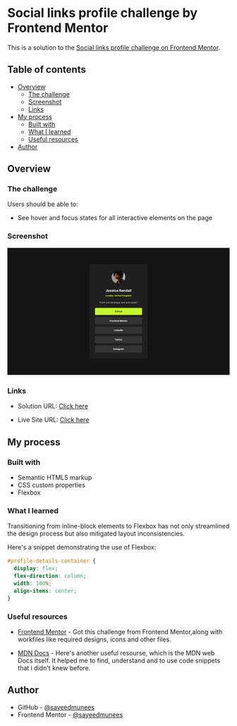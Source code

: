 # Social links profile challenge by Frontend Mentor

This is a solution to the [Social links profile challenge on Frontend Mentor](https://www.frontendmentor.io/challenges/social-links-profile-UG32l9m6dQ).

## Table of contents

- [Overview](#overview)
  - [The challenge](#the-challenge)
  - [Screenshot](#screenshot)
  - [Links](#links)
- [My process](#my-process)
  - [Built with](#built-with)
  - [What I learned](#what-i-learned)
  - [Useful resources](#useful-resources)
- [Author](#author)

## Overview

### The challenge

Users should be able to:

- See hover and focus states for all interactive elements on the page

### Screenshot

![](./assets/images/screenshot.jpg)

### Links

- Solution URL: [Click here](https://github.com/sayeedmunees/social-links-profile-challenge)

- Live Site URL: [Click here](https://sayeedmunees.github.io/social-links-profile-challenge/)

## My process

### Built with

- Semantic HTML5 markup
- CSS custom properties
- Flexbox

### What I learned

Transitioning from inline-block elements to Flexbox has not only streamlined the design process but also mitigated layout inconsistencies.

Here's a snippet demonstrating the use of Flexbox:

```css
#profile-details-container {
  display: flex;
  flex-direction: column;
  width: 100%;
  align-items: center;
}
```

### Useful resources

- [Frontend Mentor](https://www.frontendmentor.io/challenges/blog-preview-card-ckPaj01IcS) - Got this challenge from Frontend Mentor,along with workfiles like required designs, icons and other files.

- [MDN Docs](https://developer.mozilla.org/en-US/) - Here's another useful resourse, which is the MDN web Docs itself. It helped me to find, understand and to use code snippets that i didn't knew before.

## Author

- GitHub - [@sayeedmunees](https://github.com/sayeedmunees)
- Frontend Mentor - [@sayeedmunees](https://www.frontendmentor.io/profile/sayeedmunees)
